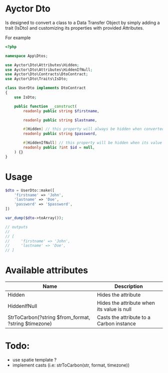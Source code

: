 # Ayctor Dto

Is designed to convert a class to a Data Transfer Object by simply adding a trait (IsDto) and customizing its properties with provided Attributes.

For example

```php
<?php

namespace App\Dtos;

use Ayctor\Dto\Attributes\Hidden;
use Ayctor\Dto\Attributes\HiddenIfNull;
use Ayctor\Dto\Contracts\DtoContract;
use Ayctor\Dto\Traits\IsDto;

class UserDto implements DtoContract
{
    use IsDto;

    public function __construct(
        readonly public string $firstname,

        readonly public string $lastname,

        #[Hidden] // this property will always be hidden when converted to array
        readonly public string $password,

        #[HiddenIfNull] // this property will be hidden when its value is null
        readonly public ?int $id = null,
    ) {}
}
```

# Usage

```php
$dto = UserDto::make([
    'firstname' => 'John',
    'lastname' => 'Doe',
    'password' => '$password',
])

var_dump($dto->toArray());

// outputs
//
// [
//     'firstname' => 'John',
//     'lastname' => 'Doe',
// ]
```

# Available attributes

| Name | Description |
| --- | --- |
| Hidden | Hides the attribute |
| HiddenIfNull | Hides the attribute when its value is null |
| StrToCarbon(?string $from_format, ?string $timezone) | Casts the attribute to a Carbon instance |

# Todo:
  - use spatie template ?
  - implement casts (i.e: strToCarbon(str, format, timezone))

